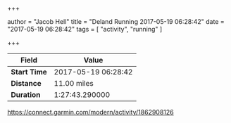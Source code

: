 +++

author = "Jacob Hell"
title = "Deland Running 2017-05-19 06:28:42"
date = "2017-05-19 06:28:42"
tags = [
    "activity", "running"
]

+++

<!--more-->

|Field  |Value  |
|--- | --- |
|**Start Time**|2017-05-19 06:28:42|
|**Distance**|11.00 miles|
|**Duration**|1:27:43.290000|

https://connect.garmin.com/modern/activity/1862908126